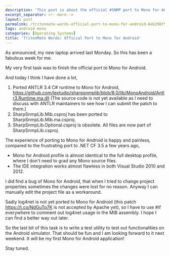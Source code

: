 ```yaml
---
description: 'This post is about the official #SNMP port to Mono for Android.'
excerpt_separator: <!--more-->
layout: post
permalink: /tritonmate-words-official-port-to-mono-for-android-6eb298f9a66
tags: android mono
categories: [Operating Systems]
title: 'TritonMate Words: Official Port to Mono for Android'
---
```

As announced, my new laptop arrived last Monday. So this has been a fabulous week for me.

My very first task was to finish the official port to Mono for Android.
<!--more-->

And today I think I have done a lot,

1. Ported ANTLR 3.4 C# runtime to Mono for Android, https://github.com/lextudio/sharpsnmplib/blob/8.0/lib/MonoAndroid/Antlr3.Runtime.ma.dll (The source code is not yet available as I need to discuss with ANTLR maintainers to see how I can submit the patch to them.)
1. SharpSnmpLib.Mib.csproj has been ported to SharpSnmpLib.Mib.ma.csproj.
1. SharpSnmpLib.Optional.csproj is obsolete. All files are now part of SharpSnmpLib.csproj.

The experience of porting to Mono for Android is happy and painless, compared to the frustrating port to .NET CF 3.5 a few years ago,

* Mono for Android profile is almost identical to the full desktop profile, where I don't need to grad any Mono source files.
* The IDE integration works almost flawless in both Visual Studio 2010 and 2012.

I did find a bug of Mono for Android, that when I tried to change project properties sometimes the changes were lost for no reason. Anyway I can manually edit the project file as a workaround.

Sadly log4net is not yet ported to Mono for Android (this patch https://t.co/NdGuTp7K is not accepted by Apache yet), so I have to use #if everywhere to comment out log4net usage in the MIB assembly. I hope I can find a better way out later.

So the last bit of this task is to write a test utility to test out functionalities on the Android simulator. That should be fun and I am looking forward to it next weekend. It will be my first Mono for Android application!

Stay tuned.
